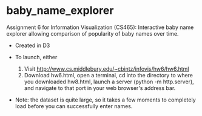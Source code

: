 # baby_name_explorer
Assignment 6 for Information Visualization (CS465): Interactive baby name explorer allowing comparison of popularity of baby names over time.

-  Created in D3
-  To launch, either
    1)  Visit http://www.cs.middlebury.edu/~cbintz/infovis/hw6/hw6.html
    2)  Download hw6.html, open a terminal, cd into the directory to where you downloaded hw8.html, launch a server (python -m http.server),     and navigate to that port in your web browser's address bar.
    
-  Note: the dataset is quite large, so it takes a few moments to completely load before you can successfully enter names.
